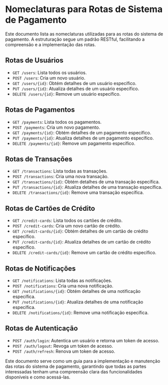 # Nomeclaturas para Rotas de Sistema de Pagamento

Este documento lista as nomeclaturas utilizadas para as rotas do sistema de pagamento. A estruturação segue um padrão RESTful, facilitando a compreensão e a implementação das rotas.

## Rotas de Usuários

- `GET /users`: Lista todos os usuários.
- `POST /users`: Cria um novo usuário.
- `GET /users/{id}`: Obtém detalhes de um usuário específico.
- `PUT /users/{id}`: Atualiza detalhes de um usuário específico.
- `DELETE /users/{id}`: Remove um usuário específico.

## Rotas de Pagamentos

- `GET /payments`: Lista todos os pagamentos.
- `POST /payments`: Cria um novo pagamento.
- `GET /payments/{id}`: Obtém detalhes de um pagamento específico.
- `PUT /payments/{id}`: Atualiza detalhes de um pagamento específico.
- `DELETE /payments/{id}`: Remove um pagamento específico.

## Rotas de Transações

- `GET /transactions`: Lista todas as transações.
- `POST /transactions`: Cria uma nova transação.
- `GET /transactions/{id}`: Obtém detalhes de uma transação específica.
- `PUT /transactions/{id}`: Atualiza detalhes de uma transação específica.
- `DELETE /transactions/{id}`: Remove uma transação específica.

## Rotas de Cartões de Crédito

- `GET /credit-cards`: Lista todos os cartões de crédito.
- `POST /credit-cards`: Cria um novo cartão de crédito.
- `GET /credit-cards/{id}`: Obtém detalhes de um cartão de crédito específico.
- `PUT /credit-cards/{id}`: Atualiza detalhes de um cartão de crédito específico.
- `DELETE /credit-cards/{id}`: Remove um cartão de crédito específico.

## Rotas de Notificações

- `GET /notifications`: Lista todas as notificações.
- `POST /notifications`: Cria uma nova notificação.
- `GET /notifications/{id}`: Obtém detalhes de uma notificação específica.
- `PUT /notifications/{id}`: Atualiza detalhes de uma notificação específica.
- `DELETE /notifications/{id}`: Remove uma notificação específica.

## Rotas de Autenticação

- `POST /auth/login`: Autentica um usuário e retorna um token de acesso.
- `POST /auth/logout`: Revoga um token de acesso.
- `POST /auth/refresh`: Renova um token de acesso.

Este documento serve como um guia para a implementação e manutenção das rotas do sistema de pagamento, garantindo que todas as partes interessadas tenham uma compreensão clara das funcionalidades disponíveis e como acessá-las.